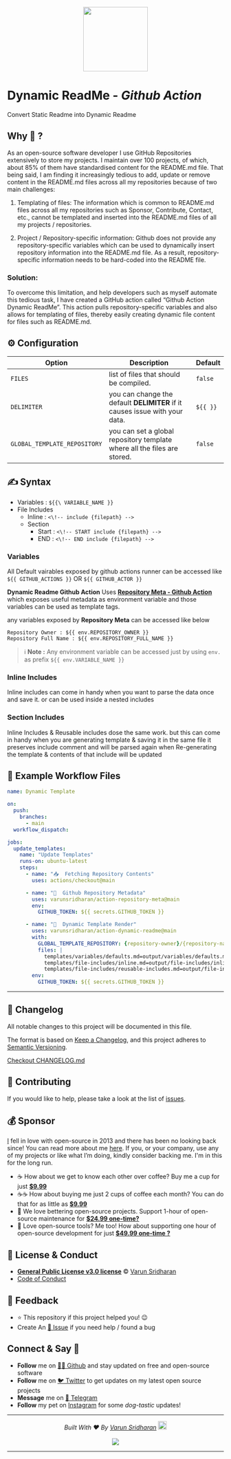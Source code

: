 <p align="center"><img src="https://cdn.svarun.dev/gh/actions.png" width="150px"/></p>

# Dynamic ReadMe - ***Github Action***
 Convert Static Readme into Dynamic Readme 

## Why 🤔 ?
As an open-source software developer I use GitHub Repositories extensively to store my projects. I maintain over 100 projects, of which, about 85% of them have standardised content for the README.md file. That being said, I am finding it increasingly tedious to add, update or remove content in the README.md files across all my repositories because of two main challenges:

1. Templating of files: The information which is common to README.md files across all my repositories such as Sponsor, Contribute, Contact, etc., cannot be templated and inserted into the README.md files of all my projects / repositories.

2. Project / Repository-specific information: Github does not provide any repository-specific variables which can be used to dynamically insert repository information into the README.md file. As a result, repository-specific information needs to be hard-coded into the README file.

### Solution:
To overcome this limitation, and help developers such as myself automate this tedious task, I have created a GitHub action called “Github Action Dynamic ReadMe”. This action pulls repository-specific variables and also allows for templating of files, thereby easily creating dynamic file content for files such as README.md.


## ⚙️ Configuration
| Option | Description | Default |
| --- | --- | --- |
| `FILES` | list of files that should be compiled.  | `false`
| `DELIMITER` | you can change the default **DELIMITER** if it causes issue with your data.  | `${{ }}`
| `GLOBAL_TEMPLATE_REPOSITORY` | you can set a global repository template where all the files are stored. | `false`

## :writing_hand: Syntax 
* Variables : `${{\ VARIABLE_NAME }}`
* File Includes
    * Inline : `<\!-- include {filepath} -->`
    * Section
        * Start : `<\!-- START include {filepath} -->`
        * END : `<\!-- END include {filepath} -->`

### Variables
All Default vairables exposed by github actions runner can be accessed like `${{ GITHUB_ACTIONS }}` OR  `${{ GITHUB_ACTOR }}`

**Dynamic Readme Github Action** Uses [**Repository Meta - Github Action**](https://github.com/varunsridharan/action-repository-meta) which 
exposes useful metadata as environment variable and those variables can be used as template tags.

any variables exposed by **Repository Meta** can be accessed like below
```
Repository Owner : ${{ env.REPOSITORY_OWNER }}
Repository Full Name : ${{ env.REPOSITORY_FULL_NAME }}
```

> :information_source: **Note :** Any environment variable can be accessed just by using `env.` as prefix `${{ env.VARIABLE_NAME }}`

### Inline Includes
Inline includes can come in handy when you want to parse the data once and save it. or can be used inside a nested includes

### Section Includes
Inline Includes & Reusable includes dose the same work. but this can come in handy when you are generating template & saving it in the same file it preserves include comment and will be parsed again when Re-generating the template & contents of that include will be updated



## 🚀 Example Workflow Files

```yaml
name: Dynamic Template

on:
  push:
    branches:
      - main
  workflow_dispatch:

jobs:
  update_templates:
    name: "Update Templates"
    runs-on: ubuntu-latest
    steps:
      - name: "📥  Fetching Repository Contents"
        uses: actions/checkout@main

      - name: "💾  Github Repository Metadata"
        uses: varunsridharan/action-repository-meta@main
        env:
          GITHUB_TOKEN: ${{ secrets.GITHUB_TOKEN }}

      - name: "💫  Dynamic Template Render"
        uses: varunsridharan/action-dynamic-readme@main
        with:
          GLOBAL_TEMPLATE_REPOSITORY: {repository-owner}/{repository-name}
          files: |
            templates/variables/defaults.md=output/variables/defaults.md
            templates/file-includes/inline.md=output/file-includes/inline.md
            templates/file-includes/reusable-includes.md=output/file-includes/reusable-includes.md
        env:
          GITHUB_TOKEN: ${{ secrets.GITHUB_TOKEN }}
```

---

## 📝 Changelog
All notable changes to this project will be documented in this file.

The format is based on [Keep a Changelog](https://keepachangelog.com/en/1.0.0/),
and this project adheres to [Semantic Versioning](https://semver.org/spec/v2.0.0.html).

[Checkout CHANGELOG.md](/CHANGELOG.md)

## 🤝 Contributing
If you would like to help, please take a look at the list of [issues](issues/).

## 💰 Sponsor
[I][twitter] fell in love with open-source in 2013 and there has been no looking back since! You can read more about me [here][website].
If you, or your company, use any of my projects or like what I’m doing, kindly consider backing me. I'm in this for the long run.

- ☕ How about we get to know each other over coffee? Buy me a cup for just [**$9.99**][buymeacoffee]
- ☕️☕️ How about buying me just 2 cups of coffee each month? You can do that for as little as [**$9.99**][buymeacoffee]
- 🔰         We love bettering open-source projects. Support 1-hour of open-source maintenance for [**$24.99 one-time?**][paypal]
- 🚀         Love open-source tools? Me too! How about supporting one hour of open-source development for just [**$49.99 one-time ?**][paypal]

## 📜  License & Conduct
- [**General Public License v3.0 license**](LICENSE) © [Varun Sridharan](website)
- [Code of Conduct](code-of-conduct.md)

## 📣 Feedback
- ⭐ This repository if this project helped you! :wink:
- Create An [🔧 Issue](issues/) if you need help / found a bug

## Connect & Say 👋
- **Follow** me on [👨‍💻 Github][github] and stay updated on free and open-source software
- **Follow** me on [🐦 Twitter][twitter] to get updates on my latest open source projects
- **Message** me on [📠 Telegram][telegram]
- **Follow** my pet on [Instagram][sofythelabrador] for some _dog-tastic_ updates!

---

<p align="center">
<i>Built With ♥ By <a href="https://sva.onl/twitter"  target="_blank" rel="noopener noreferrer">Varun Sridharan</a> <a href="https://en.wikipedia.org/wiki/India"><img src="https://cdn.svarun.dev/flag-india-flat.svg" width="20px"/></a> </i> <br/><br/>
<img src="https://s.w.org/style/images/codeispoetry.png"/>
</p>

---

<!-- Personl Links -->
[paypal]: https://sva.onl/paypal
[buymeacoffee]: https://sva.onl/buymeacoffee
[sofythelabrador]: https://www.instagram.com/sofythelabrador/
[github]: https://sva.onl/github/
[twitter]: https://sva.onl/twitter/
[telegram]: https://sva.onl/telegram/
[email]: https://sva.onl/email
[website]: https://sva.onl/website/

